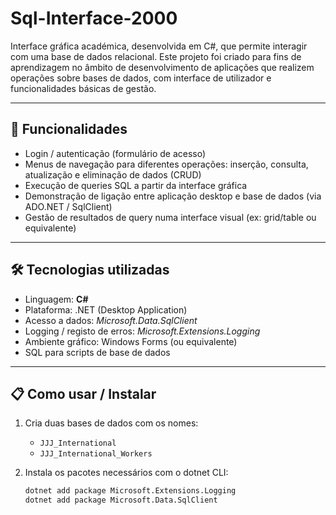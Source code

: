 # Sql-Interface-2000

Interface gráfica académica, desenvolvida em C#, que permite interagir com uma base de dados relacional. Este projeto foi criado para fins de aprendizagem no âmbito de desenvolvimento de aplicações que realizem operações sobre bases de dados, com interface de utilizador e funcionalidades básicas de gestão.

---

## 🚀 Funcionalidades

- Login / autenticação (formulário de acesso)  
- Menus de navegação para diferentes operações: inserção, consulta, atualização e eliminação de dados (CRUD)  
- Execução de queries SQL a partir da interface gráfica  
- Demonstração de ligação entre aplicação desktop e base de dados (via ADO.NET / SqlClient)  
- Gestão de resultados de query numa interface visual (ex: grid/table ou equivalente)

---

## 🛠️ Tecnologias utilizadas

- Linguagem: **C#**  
- Plataforma: .NET (Desktop Application)  
- Acesso a dados: *Microsoft.Data.SqlClient*  
- Logging / registo de erros: *Microsoft.Extensions.Logging*  
- Ambiente gráfico: Windows Forms (ou equivalente)  
- SQL para scripts de base de dados

---

## 📋 Como usar / Instalar

1. Cria duas bases de dados com os nomes:  
   - `JJJ_International`  
   - `JJJ_International_Workers`

2. Instala os pacotes necessários com o dotnet CLI:

   ```bash
   dotnet add package Microsoft.Extensions.Logging
   dotnet add package Microsoft.Data.SqlClient
